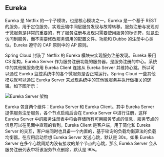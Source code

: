 ## Eureka

Eureka 是 Netflix 的一个子模块，也是核心模块之一。Eureka 是一个基于 REST 的服务，用于定位服务，实现云端中间层服务发现与故障转移。服务注册与发现对于微服务是非常的重要的，有了服务注册与发现只需要使用服务的标识符，就昆虫访问到服务，而不需要修改服务调用的配置文件。功能和 Dubbo 的注册中心类似。Eureka 遵守的 CAP 原则中的 AP 原则。

Spring Cloud 封装了 Netflix 的 Eureka 模块来实现服务注册发现。Eureka 采用 CS 架构，Eureka Server 作为服务注册功能的服务器，是服务注册的中心。系统中的其他微服务使用 Eureka Client 连接从 Eureka Server 并维持心跳。所以可以通过 Eureka 监控系统中的各个微服务是否正常运行。Spring Cloud 一些其他模块就可以通过 Eureka Server 来发现系统中的其他微服务并执行做相关的逻辑。如下图所示：

![Eureka Server 架构](http://img.programya.com/20200109230019.png)

Eureka 包含两个组件：Eureka Server 和 Eureka Client。其中 Eureka Server 提供服务注册服务，各个节点启动后会在 Eureka Server 中进行注册，这样 Eureka Server 中的服务注册表中将会存储所有可用服务节点的信息，服务节点的信息可以在见面中直观的看到。Eureka Client 是客户端，用于简化和 Eureka Server 的交互，客户端同时也具备一个内置的，基于轮询的负载均衡算法的负载均衡器。在应用启动后想 Eureka Server 发送心跳，默认是 30s。如果 Eureka Server 在多个心跳周期内没有接收的某个节点的心跳，那么 Eureka Server 会从服务注册列表中将该服务节点删除，默认是 90s。

